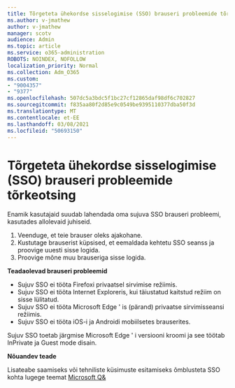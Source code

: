 ```yaml
---
title: Tõrgeteta ühekordse sisselogimise (SSO) brauseri probleemide tõrkeotsing
ms.author: v-jmathew
author: v-jmathew
manager: scotv
audience: Admin
ms.topic: article
ms.service: o365-administration
ROBOTS: NOINDEX, NOFOLLOW
localization_priority: Normal
ms.collection: Adm_O365
ms.custom:
- "9004357"
- "9377"
ms.openlocfilehash: 507dc5a3bdc5f1bc27cf12865daf98df6c702827
ms.sourcegitcommit: f835aa80f2d85e9c0549be9395110377dba50f3d
ms.translationtype: MT
ms.contentlocale: et-EE
ms.lasthandoff: 03/08/2021
ms.locfileid: "50693150"
---
```

# <a name="troubleshoot-seamless-single-sign-on-sso-browser-issues"></a>Tõrgeteta ühekordse sisselogimise (SSO) brauseri probleemide tõrkeotsing

Enamik kasutajaid suudab lahendada oma sujuva SSO brauseri probleemi, kasutades allolevaid juhiseid.

1. Veenduge, et teie brauser oleks ajakohane.
2. Kustutage brauserist küpsised, et eemaldada kehtetu SSO seanss ja proovige uuesti sisse logida.
3. Proovige mõne muu brauseriga sisse logida.

**Teadaolevad brauseri probleemid**

- Sujuv SSO ei tööta Firefoxi privaatsel sirvimise režiimis.
- Sujuv SSO ei tööta Internet Exploreris, kui täiustatud kaitstud režiim on sisse lülitatud.
- Sujuv SSO ei tööta Microsoft Edge ' is (pärand) privaatse sirvimisseansi režiimis.
- Sujuv SSO ei tööta iOS-i ja Androidi mobiilsetes brauserites.

Sujuv SSO toetab järgmise Microsoft Edge ' i versiooni kroomi ja see töötab InPrivate ja Guest mode disain.

**Nõuandev teade**

Lisateabe saamiseks või tehniliste küsimuste esitamiseks õmblusteta SSO kohta lugege teemat [Microsoft Q&](https://docs.microsoft.com/answers/topics/azure-ad-single-sign-on.html)
